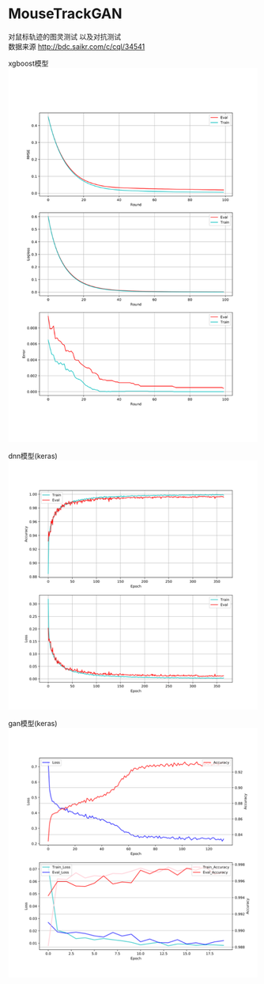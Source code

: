 # MouseTrackGAN
对鼠标轨迹的图灵测试 以及对抗测试   
数据来源 http://bdc.saikr.com/c/cql/34541  

xgboost模型  
![效果](./xgb/xgbCurve.svg "效果图")  


dnn模型(keras)  
![效果](./dnn_keras/dnnCurve.svg "效果图")  


gan模型(keras)  
![效果](./gan_keras/ganCurve.svg "效果图")  
